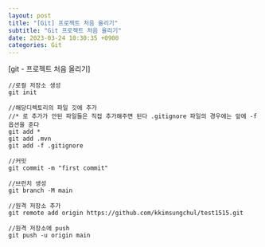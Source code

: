 ```yaml
---
layout: post
title: "[Git] 프로젝트 처음 올리기"
subtitle: "Git 프로젝트 처음 올리기"
date: 2023-03-24 10:30:35 +0900
categories: Git
---
```

[git - 프로젝트 처음 올리기] 
	
	
	
	//로컬 저장소 생성
	git init

	//해당디렉토리의 파일 깃에 추가
	//* 로 추가가 안된 파일들은 직접 추가해주면 된다 .gitignore 파일의 경우에는 앞에 -f 옵션을 준다
	git add *
	git add .mvn
	git add -f .gitignore

	//커밋
	git commit -m "first commit"

	//브런치 생성
	git branch -M main

	//원격 저장소 추가
	git remote add origin https://github.com/kkimsungchul/test1515.git

	//원격 저장소에 push
	git push -u origin main
